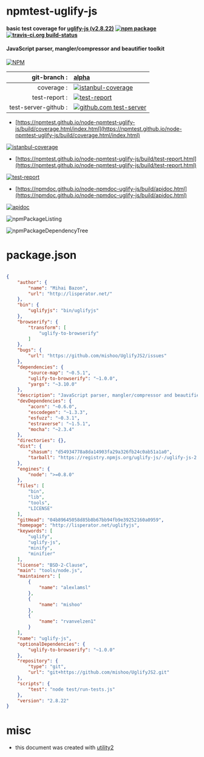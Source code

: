 # npmtest-uglify-js

#### basic test coverage for  [uglify-js (v2.8.22)](http://lisperator.net/uglifyjs)  [![npm package](https://img.shields.io/npm/v/npmtest-uglify-js.svg?style=flat-square)](https://www.npmjs.org/package/npmtest-uglify-js) [![travis-ci.org build-status](https://api.travis-ci.org/npmtest/node-npmtest-uglify-js.svg)](https://travis-ci.org/npmtest/node-npmtest-uglify-js)

#### JavaScript parser, mangler/compressor and beautifier toolkit

[![NPM](https://nodei.co/npm/uglify-js.png?downloads=true&downloadRank=true&stars=true)](https://www.npmjs.com/package/uglify-js)

| git-branch : | [alpha](https://github.com/npmtest/node-npmtest-uglify-js/tree/alpha)|
|--:|:--|
| coverage : | [![istanbul-coverage](https://npmtest.github.io/node-npmtest-uglify-js/build/coverage.badge.svg)](https://npmtest.github.io/node-npmtest-uglify-js/build/coverage.html/index.html)|
| test-report : | [![test-report](https://npmtest.github.io/node-npmtest-uglify-js/build/test-report.badge.svg)](https://npmtest.github.io/node-npmtest-uglify-js/build/test-report.html)|
| test-server-github : | [![github.com test-server](https://npmtest.github.io/node-npmtest-uglify-js/GitHub-Mark-32px.png)](https://npmtest.github.io/node-npmtest-uglify-js/build/app/index.html) | | build-artifacts : | [![build-artifacts](https://npmtest.github.io/node-npmtest-uglify-js/glyphicons_144_folder_open.png)](https://github.com/npmtest/node-npmtest-uglify-js/tree/gh-pages/build)|

- [https://npmtest.github.io/node-npmtest-uglify-js/build/coverage.html/index.html](https://npmtest.github.io/node-npmtest-uglify-js/build/coverage.html/index.html)

[![istanbul-coverage](https://npmtest.github.io/node-npmtest-uglify-js/build/screenCapture.buildCi.browser.%252Ftmp%252Fbuild%252Fcoverage.lib.html.png)](https://npmtest.github.io/node-npmtest-uglify-js/build/coverage.html/index.html)

- [https://npmtest.github.io/node-npmtest-uglify-js/build/test-report.html](https://npmtest.github.io/node-npmtest-uglify-js/build/test-report.html)

[![test-report](https://npmtest.github.io/node-npmtest-uglify-js/build/screenCapture.buildCi.browser.%252Ftmp%252Fbuild%252Ftest-report.html.png)](https://npmtest.github.io/node-npmtest-uglify-js/build/test-report.html)

- [https://npmdoc.github.io/node-npmdoc-uglify-js/build/apidoc.html](https://npmdoc.github.io/node-npmdoc-uglify-js/build/apidoc.html)

[![apidoc](https://npmdoc.github.io/node-npmdoc-uglify-js/build/screenCapture.buildCi.browser.%252Ftmp%252Fbuild%252Fapidoc.html.png)](https://npmdoc.github.io/node-npmdoc-uglify-js/build/apidoc.html)

![npmPackageListing](https://npmtest.github.io/node-npmtest-uglify-js/build/screenCapture.npmPackageListing.svg)

![npmPackageDependencyTree](https://npmtest.github.io/node-npmtest-uglify-js/build/screenCapture.npmPackageDependencyTree.svg)



# package.json

```json

{
    "author": {
        "name": "Mihai Bazon",
        "url": "http://lisperator.net/"
    },
    "bin": {
        "uglifyjs": "bin/uglifyjs"
    },
    "browserify": {
        "transform": [
            "uglify-to-browserify"
        ]
    },
    "bugs": {
        "url": "https://github.com/mishoo/UglifyJS2/issues"
    },
    "dependencies": {
        "source-map": "~0.5.1",
        "uglify-to-browserify": "~1.0.0",
        "yargs": "~3.10.0"
    },
    "description": "JavaScript parser, mangler/compressor and beautifier toolkit",
    "devDependencies": {
        "acorn": "~0.6.0",
        "escodegen": "~1.3.3",
        "esfuzz": "~0.3.1",
        "estraverse": "~1.5.1",
        "mocha": "~2.3.4"
    },
    "directories": {},
    "dist": {
        "shasum": "d54934778a8da14903fa29a326fb24c0ab51a1a0",
        "tarball": "https://registry.npmjs.org/uglify-js/-/uglify-js-2.8.22.tgz"
    },
    "engines": {
        "node": ">=0.8.0"
    },
    "files": [
        "bin",
        "lib",
        "tools",
        "LICENSE"
    ],
    "gitHead": "04b89645058d85b8b67bb94fb9e39252160a0959",
    "homepage": "http://lisperator.net/uglifyjs",
    "keywords": [
        "uglify",
        "uglify-js",
        "minify",
        "minifier"
    ],
    "license": "BSD-2-Clause",
    "main": "tools/node.js",
    "maintainers": [
        {
            "name": "alexlamsl"
        },
        {
            "name": "mishoo"
        },
        {
            "name": "rvanvelzen1"
        }
    ],
    "name": "uglify-js",
    "optionalDependencies": {
        "uglify-to-browserify": "~1.0.0"
    },
    "repository": {
        "type": "git",
        "url": "git+https://github.com/mishoo/UglifyJS2.git"
    },
    "scripts": {
        "test": "node test/run-tests.js"
    },
    "version": "2.8.22"
}
```



# misc
- this document was created with [utility2](https://github.com/kaizhu256/node-utility2)
